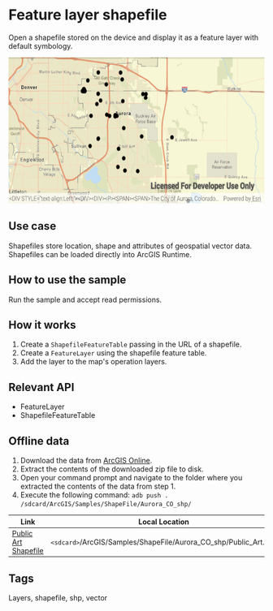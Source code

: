 # Feature layer shapefile

Open a shapefile stored on the device and display it as a feature layer with default symbology.

![Image of feature layer shapefile](feature-layer-shapefile.png)

## Use case

Shapefiles store location, shape and attributes of geospatial vector data. Shapefiles can be loaded directly into ArcGIS Runtime.

## How to use the sample

Run the sample and accept read permissions.

## How it works

1. Create a `ShapefileFeatureTable` passing in the URL of a shapefile.
2. Create a `FeatureLayer` using the shapefile feature table.
3. Add the layer to the map's operation layers.

## Relevant API

* FeatureLayer
* ShapefileFeatureTable

## Offline data

1. Download the data from [ArcGIS Online](https://www.arcgis.com/home/item.html?id=d98b3e5293834c5f852f13c569930caa).
1. Extract the contents of the downloaded zip file to disk.
1. Open your command prompt and navigate to the folder where you extracted the contents of the data from step 1.
1. Execute the following command:
`adb push . /sdcard/ArcGIS/Samples/ShapeFile/Aurora_CO_shp/`

Link | Local Location
---------|-------|
|[Public Art Shapefile](https://www.arcgis.com/home/item.html?id=d98b3e5293834c5f852f13c569930caa)| `<sdcard>`/ArcGIS/Samples/ShapeFile/Aurora_CO_shp/Public_Art.shp|

## Tags

Layers, shapefile, shp, vector